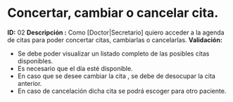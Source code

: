# Concertar, cambiar o cancelar cita.
**ID:** 02 
**Descripción :** 
Como [Doctor|Secretario] quiero acceder a la agenda de citas para poder concertar citas, cambiarlas o cancelarlas.
**Validación:**
* Se debe poder visualizar un listado completo de las posibles citas disponibles.
* Es necesario que el día esté disponible.
* En caso que se desee cambiar la cita , se debe de desocupar la cita anterior.
* En caso de cancelación dicha cita se podrá escoger para otro paciente.
